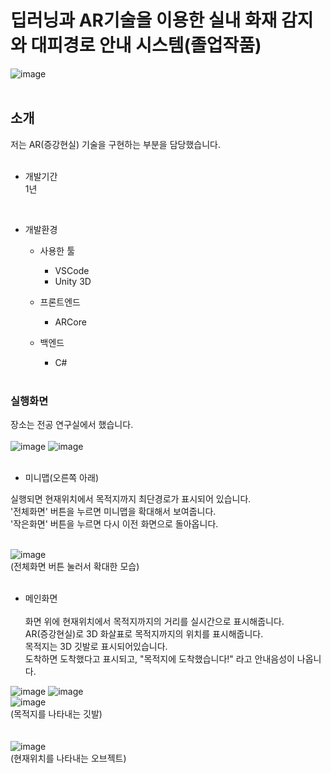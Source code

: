 # 딥러닝과 AR기술을 이용한 실내 화재 감지와 대피경로 안내 시스템(졸업작품)
![image](https://user-images.githubusercontent.com/48247286/145415505-43d18103-3884-4a82-a6b7-a449d77a876f.png)  
<br>
## 소개
저는 AR(증강현실) 기술을 구현하는 부분을 담당했습니다.  
<br>

* 개발기간  
1년  
<br>

* 개발환경  
  * 사용한 툴
    + VSCode
    + Unity 3D
    
  * 프론트엔드  
    + ARCore
    
  * 백엔드  
    + C#
    <br>
### 실행화면
장소는 전공 연구실에서 했습니다.  
<br>
![image](https://user-images.githubusercontent.com/48247286/145416454-4efc4756-0ed7-47fb-b406-eb6531eac8e0.png)
![image](https://user-images.githubusercontent.com/48247286/145416959-f40ca092-6883-4999-b3e5-b9af77d0e226.png)  
<br>
* 미니맵(오른쪽 아래)  

실행되면 현재위치에서 목적지까지 최단경로가 표시되어 있습니다.  
'전체화면' 버튼을 누르면 미니맵을 확대해서 보여줍니다.  
'작은화면' 버튼을 누르면 다시 이전 화면으로 돌아옵니다.
<br><br>

![image](https://user-images.githubusercontent.com/48247286/145420353-5822f26c-fe87-496a-8203-c24c784bfaa9.png)  
(전체화면 버튼 눌러서 확대한 모습)  
<br>

* 메인화면
<br><br>
화면 위에 현재위치에서 목적지까지의 거리를 실시간으로 표시해줍니다.  
AR(증강현실)로 3D 화살표로 목적지까지의 위치를 표시해줍니다.  
목적지는 3D 깃발로 표시되어있습니다.  
도착하면 도착했다고 표시되고, "목적지에 도착했습니다!" 라고 안내음성이 나옵니다.  

![image](https://user-images.githubusercontent.com/48247286/145416454-4efc4756-0ed7-47fb-b406-eb6531eac8e0.png)
![image](https://user-images.githubusercontent.com/48247286/145422738-7e05f0de-48ff-4213-8b9b-88946ec3e549.png)  
![image](https://user-images.githubusercontent.com/48247286/145426354-8b616aaa-d3b1-43f6-b00a-470adbdd7390.png)  
(목적지를 나타내는 깃발)  
<br><br>
![image](https://user-images.githubusercontent.com/48247286/145426463-6ec13d01-da7a-4216-85fa-361c416d2b73.png)  
(현재위치를 나타내는 오브젝트)





